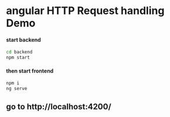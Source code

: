 # angular HTTP Request handling Demo

#### start backend 
```sh
cd backend
npm start
```
#### then start frontend 
```sh
npm i
ng serve
```

## go to http://localhost:4200/